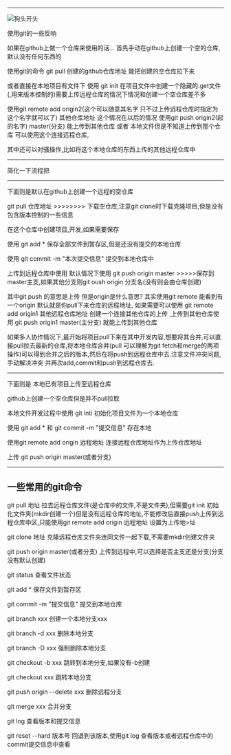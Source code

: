 
------------------------------------------------------------------------
![狗头开头](https://timgsa.baidu.com/timg?image&quality=80&size=b9999_10000&sec=1570932373577&di=fcd487f87fae14b117537440d792ced7&imgtype=0&src=http%3A%2F%2Fb-ssl.duitang.com%2Fuploads%2Fitem%2F201512%2F15%2F20151215093729_e3wPv.jpeg)

使用git的一些反响

如果在github上做一个仓库来使用的话... 首先手动在github上创建一个空的仓库,默认没有任何东西的

使用git的命令  git pull 创建的github仓库地址     能把创建的空仓库拉下来

或者直接在本地项目有文件下 使用 git init 在项目文件中创建一个隐藏的.get文件(,用来版本控制的)需要上传远程仓库的情况下情况和创建一个空仓库差不多 

使用git remote add origin2(这个可以随意其名字 只不过上传远程仓库时指定为这个名字就可以了) 其他仓库地址   这个情况在以后的情况 使用git push origin2(起的名字) master(分支) 能上传到其他仓库 或者 本地文件但是不知道上传到那个仓库 可以使用这个连接远程仓库,

其中还可以对骚操作,比如将这个本地仓库的东西上传的其他远程仓库中

----------------------------------------------------------------------------------------
简化一下流程把

----------------------------------------------------------------------------------------
下面则是默认在github上创建一个远程的空仓库

git pull 仓库地址   >>>>>>>> 下载空仓库,注意git clone时下载克隆项目,但是没有包含版本控制的一些信息

在这个仓库中创建项目,开发,如果需要保存 

使用 git add * 保存全部文件到暂存区,但是还没有提交的本地仓库

使用 git commit -m "本次提交信息" 提交到本地仓库中

上传到远程仓库中使用 默认情况下使用 git push origin master  >>>>>保存到master主支,如果其他分支则git oush origin 分支名(没有则会由仓库创建)

其中git push 的意思是上传 但是origin是什么意思? 其实使用git remote 能看到有一个origin 默认就是你pull下来仓库的远程地址, 如果需要可以使用 git remote add origin1 其他远程仓库地址 创建一个连接其他仓库的上传 ,上传到其他仓库使用 git push origin1 master(主分支) 就能上传到其他仓库

如果多人协作情况下,最开始将项目pull下来在其中开发内容,想要将其合并,可以直接pull拉去最新的仓库,将本地仓库合并(pull 可以理解为git fetch和merge的两项操作)可以得到合并之后的版本,然后在将push到远程仓库中去.注意文件冲突问题,手动解决冲突 并再次add,commit和push到远程仓库去.



----------------------------------------------------------------------------------------
下面则是 本地已有项目上传至远程仓库

github上创建一个空仓库但是并不pull拉取

本地文件开发过程中使用 git inti 初始化项目文件为一个本地仓库

使用 git add *  和 git commit -m "提交信息" 存在本地

使用git remote add origin 远程地址   连接远程仓库地址作为上传仓库地址

上传 git push origin master(或者分支)









----------------------------------------------
一些常用的git命令
----------------------------------------------
git pull 地址         拉去远程仓库文件(是仓库中的文件,不是文件夹),但需要git init 初始化文件夹(mkdir创建一个)但是没有远程仓库的地址,不能修改后直接push上传到远程仓库中区,只能使用git remote add origin 远程地址  设置为上传地>址


git clone 地址        克隆远程仓库文件夹连同文件一起下载,不需要mkdir创建文件夹

git push origin master(或者分支)     上传到远程中,可以选择是否主支还是分支(分支没有默认创建)

git status            查看文件状态

git add *             保存文件到暂存区

git commit -m "提交信息"        提交到本地仓库

git branch xxx        创建一个本地分支xxx

git branch -d xxx     删除本地分支

git branch -D xxx     强制删除本地分支

git checkout -b xxx   跳转到本地分支,如果没有-b创建

git checkout xxx      跳转本地分支

git push origin --delete xxx    删除远程分支

git merge xxx         合并分支

git log              查看版本和提交信息

git reset --hard 版本号         回退到该版本,使用git log 查看版本或者远程仓库中的commit提交信息中查看



